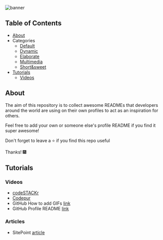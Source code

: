 ![banner](https://user-images.githubusercontent.com/23727056/87433896-78ae9700-c607-11ea-9ca6-9cdbe3f67998.jpg)

## Table of Contents 
- [About](#about)
- Categories 
  - [Default](default)
  - [Dynamic](dynamic-realtime)
  - [Elaborate](elaborate)
  - [Multimedia](multimedia)
  - [Short&sweet](short-and-sweet)
- [Tutorials](#tutorials)
  - [Videos](#videos)

## About 
The aim of this repository is to collect awesome READMEs that developers around the world are using on their own profiles to act as an inspiration for others.

Feel free to add your own or someone else's profile README if you find it super awesome! 

Don't forget to leave a ⭐ if you find this repo useful 

Thanks! 🎆

## Tutorials 
### Videos
- [codeSTACKr](https://www.youtube.com/watch?v=ECuqb5Tv9qI&t=760s)
- [Codepur](https://www.youtube.com/watch?v=dkE4mVhwMB4)
- GitHub How to add GIFs [link](https://www.youtube.com/watch?v=3RlpVrYt_qE)
- GitHub Profile README [link](https://twitter.com/github/status/1294348292130836482?s=20)

### Articles
- SitePoint [article](https://www.sitepoint.com/github-profile-readme/)
